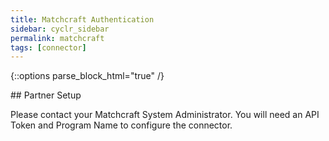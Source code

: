 ```yaml
---
title: Matchcraft Authentication
sidebar: cyclr_sidebar
permalink: matchcraft
tags: [connector]
---
```

{::options parse_block_html="true" /}
<section class="card py-5 my-5">
## Partner Setup

Please contact your Matchcraft System Administrator. You will need an API Token and Program Name to configure the connector.

</section>
